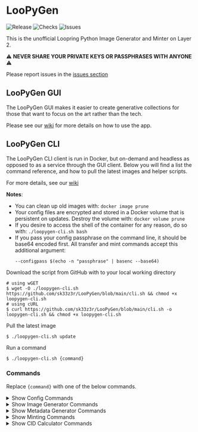 # LooPyGen

![Release](https://badgen.net/github/release/sk33z3r/LooPyGen)
![Checks](https://badgen.net/github/checks/sk33z3r/LooPyGen)
![Issues](https://badgen.net/github/open-issues/sk33z3r/LooPyGen)

This is the unofficial Loopring Python Image Generator and Minter on Layer 2.

⚠️ **NEVER SHARE YOUR PRIVATE KEYS OR PASSPHRASES WITH ANYONE** ⚠️

Please report issues in the [issues section](https://github.com/sk33z3r/LooPyGen/issues)

## LooPyGen GUI

The LooPyGen GUI makes it easier to create generative collections for those that want to focus on the art rather than the tech.

Please see our [wiki](https://loopygen.ezl2.app) for more details on how to use the app.

## LooPyGen CLI

The LooPyGen CLI client is run in Docker, but on-demand and headless as opposed to as a service through the GUI client. Below you will find a list the command reference, and how to pull the latest images and helper scripts.

For more details, see our [wiki](https://wiki.ezl2.app/v1/docker)

**Notes**:

* You can clean up old images with: `docker image prune`
* Your config files are encrypted and stored in a Docker volume that is persistent on updates. Destroy the volume with: `docker volume prune`
* If you desire to access the shell of the container for any reason, do so with: `./loopygen-cli.sh bash`
* If you pass your config passphrase on the command line, it should be base64 encoded first. All transfer and mint commands accept this additional argument:
  ```shell
  --configpass $(echo -n "passphrase" | basenc --base64)
  ```

Download the script from GitHub with to your local working directory

```shell
# using wGET
$ wget -O ./loopygen-cli.sh https://github.com/sk33z3r/LooPyGen/blob/main/cli.sh && chmod +x loopygen-cli.sh
# using cURL
$ curl https://github.com/sk33z3r/LooPyGen/blob/main/cli.sh -o loopygen-cli.sh && chmod +x loopygen-cli.sh
```

Pull the latest image

```shell
$ ./loopygen-cli.sh update
```

Run a command

```shell
$ ./loopygen-cli.sh {command}
```

### Commands

Replace `{command}` with one of the below commands.

<details>
<summary>Show Config Commands</summary>

Encrypt your mint configuration

```shell
encrypt --mint
```

Encrypt your transfer configuration

```shell
encrypt --transfer
```

</details>

<details>
<summary>Show Image Generator Commands</summary>

Basic run:

```shell
generate --count XXX
```

Delete previously generated images before generating a new set:

```shell
generate --empty --count XXX
```

Start generating from a specific ID number:

```shell
generate --count XXX --id YY
```

If you have a beefy computer, you can try to generate images simultaneously to speed up the process:

```shell
generate --count XXX --threaded
```

</details>

<details>
<summary>Show Metadata Generator Commands</summary>

Basic run, after generating images:

```shell
metadata
```

Delete previously generated metadata before generating a new set:

```shell
metadata --empty
```

</details>

<details>
<summary>Show Minting Commands</summary>

Batch mint a collection:

```shell
mint --name <my_nft_collection> --amount 1
```

Mint a specific set of IDs:

```shell
mint --name <my_nft_collection> --start <startID> --end <endID> --amount 1
```

Mint a single CID:

```shell
mint --cid Qmau1Sx2hLTkLmXsu2dD28yMZtL3Pzs2uKqP2MeHZPm93V --amount 100
```

Test run a mint (shows only what the script _would_ do, but doesn't actually do it):

```shell
mint --name <my_nft_collection> --testmint --amount 100
```

</details>

<details>
<summary>Show CID Calculator Commands</summary>

To scan CID files, input a path relative to your working directory.

The file must be at your current level or lower, and not outside of the directory. For instance, `../other-dir/somefile` would not work.

CIDv0:

```shell
cid ./relative/path/to/file
```

CIDv1:

```shell
cid --cid-version=1 ./relative/path/to/file
```
</details>

